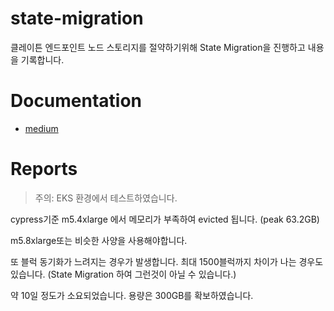 # state-migration

클레이튼 엔드포인트 노드 스토리지를 절약하기위해 State Migration을 진행하고 내용을 기록합니다.

# Documentation
- [medium](https://medium.com/klaytn/klaytn-v1-5-0-state-migration-%EB%85%B8%EB%93%9C-%EC%8A%A4%ED%86%A0%EB%A6%AC%EC%A7%80-%EC%A0%88%EC%95%BD%ED%95%98%EA%B8%B0-358dd77d9fd6)

# Reports
> 주의: EKS 환경에서 테스트하였습니다.

cypress기준 m5.4xlarge 에서 메모리가 부족하여 evicted 됩니다. (peak 63.2GB)

m5.8xlarge또는 비슷한 사양을 사용해야합니다.

또 블럭 동기화가 느려지는 경우가 발생합니다. 최대 1500블럭까지 차이가 나는 경우도 있습니다. (State Migration 하여 그런것이 아닐 수 있습니다.)

약 10일 정도가 소요되었습니다. 용량은 300GB를 확보하였습니다.